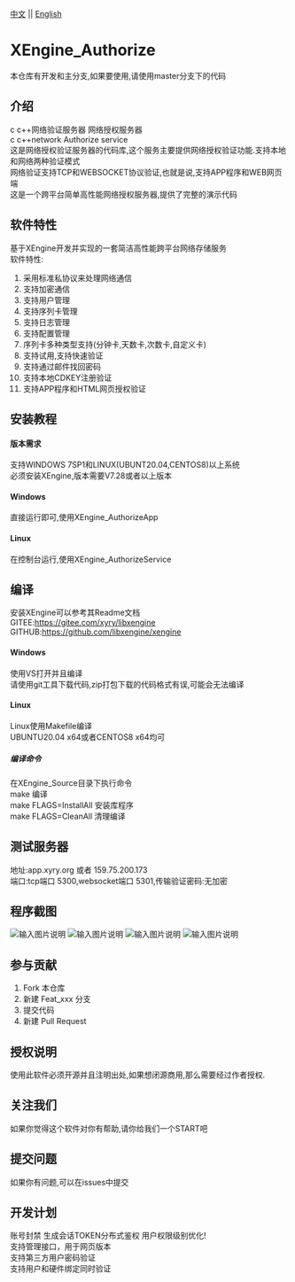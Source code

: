 [中文](README.md) ||  [English](README.en.md)  
# XEngine_Authorize
本仓库有开发和主分支,如果要使用,请使用master分支下的代码  

## 介绍
c c++网络验证服务器 网络授权服务器  
c c++network Authorize service  
这是网络授权验证服务器的代码库,这个服务主要提供网络授权验证功能.支持本地和网络两种验证模式  
网络验证支持TCP和WEBSOCKET协议验证,也就是说,支持APP程序和WEB网页端  
这是一个跨平台简单高性能网络授权服务器,提供了完整的演示代码  

## 软件特性
基于XEngine开发并实现的一套简洁高性能跨平台网络存储服务  
软件特性:  
1. 采用标准私协议来处理网络通信
2. 支持加密通信
3. 支持用户管理
4. 支持序列卡管理
5. 支持日志管理
6. 支持配置管理
7. 序列卡多种类型支持(分钟卡,天数卡,次数卡,自定义卡)
8. 支持试用,支持快速验证
9. 支持通过邮件找回密码
10. 支持本地CDKEY注册验证
11. 支持APP程序和HTML网页授权验证

## 安装教程

#### 版本需求
支持WINDOWS 7SP1和LINUX(UBUNT20.04,CENTOS8)以上系统  
必须安装XEngine,版本需要V7.28或者以上版本    

#### Windows
直接运行即可,使用XEngine_AuthorizeApp

#### Linux
在控制台运行,使用XEngine_AuthorizeService

## 编译
安装XEngine可以参考其Readme文档  
GITEE:https://gitee.com/xyry/libxengine  
GITHUB:https://github.com/libxengine/xengine

#### Windows
使用VS打开并且编译  
请使用git工具下载代码,zip打包下载的代码格式有误,可能会无法编译  

#### Linux
Linux使用Makefile编译  
UBUNTU20.04 x64或者CENTOS8 x64均可  

##### 编译命令
在XEngine_Source目录下执行命令  
make 编译  
make FLAGS=InstallAll 安装库程序  
make FLAGS=CleanAll 清理编译  

## 测试服务器
地址:app.xyry.org 或者 159.75.200.173  
端口:tcp端口 5300,websocket端口 5301,传输验证密码:无加密

## 程序截图
![输入图片说明](https://www.xyry.org/authorize/1.png "在这里输入图片标题")
![输入图片说明](https://www.xyry.org/authorize/2.png "在这里输入图片标题")
![输入图片说明](https://www.xyry.org/authorize/3.png "在这里输入图片标题")
![输入图片说明](https://www.xyry.org/authorize/4.png "在这里输入图片标题")

## 参与贡献

1.  Fork 本仓库
2.  新建 Feat_xxx 分支
3.  提交代码
4.  新建 Pull Request 

## 授权说明
使用此软件必须开源并且注明出处,如果想闭源商用,那么需要经过作者授权.

## 关注我们
如果你觉得这个软件对你有帮助,请你给我们一个START吧

## 提交问题

如果你有问题,可以在issues中提交

## 开发计划
账号封禁
生成会话TOKEN分布式鉴权
用户权限级别优化!  
支持管理接口，用于网页版本  
支持第三方用户密码验证  
支持用户和硬件绑定同时验证  